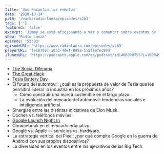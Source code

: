 ```yaml
---
title: 'Nos encantan los eventos'
date: '2020-10-14'
path: '/work/radio-lanza/episodes/s2b3'
tags: ['']
featured: 'false'
excerpt: 'Jimmy se está aficionando a ver y comentar sobre eventos de las Big Tech. En esta ocasión repasamos — a nuestra manera — los acontecimientos más relevantes del Tesla Battery Day y el Google Launch Night In.'
show: 'Radio Lanza'
episode: 'S2:B3'
episodeURL: 'https://www.radiolanza.com/episodes/s2b3'
playerURL: 'fec87097-1053-4def-899a-115f8afec99d'
iTunesURL: 'https://podcasts.apple.com/es/podcast/id1468000755?i=1000494658585'
---
```


- [The Social Dilemma](https://www.imdb.com/title/tt11464826/)
- [The Great Hack](https://www.imdb.com/title/tt4736550/)
- [Tesla Battery Day](https://www.theverge.com/2020/9/22/21450840/tesla-battery-day-production-elon-musk-tabless-range-cathode-cobalt-plaid)
- El futuro del automóvil: ¿cuál es la propuesta de valor de Tesla que les permitirá liderar la industria en los próximos años?
  - Cómo construir una marca sostenible en el largo plazo.
  - La evolución del mercado del automóvil: tendencias sociales e inteligencia artificial.
- Sinergias entre las distintas iniciativas de Elon Musk.
- Coches vs. teléfonos móviles.
- [Google Launch Night In](https://www.theverge.com/2020/9/30/21495208/google-pixel-5-event-recap-chromecast-nest-audio-announcements)
- Chromebook en el mercado educativo.
- Google vs. Apple — servicios vs. hardware.
- La estrategia vertical del Pixel: ¿por qué compite Google en la guerra de Android con sus propios dispositivos?
- La diversidad en los eventos entre los ejecutivos de las Big Tech.
